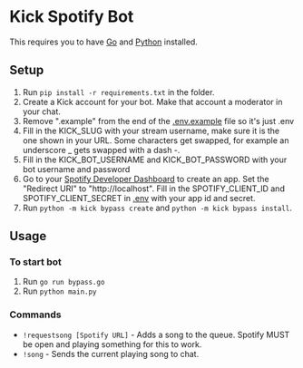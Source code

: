 # Kick Spotify Bot

This requires you to have [Go](https://go.dev/) and [Python](https://www.python.org/) installed.

## Setup

1. Run `pip install -r requirements.txt` in the folder.
2. Create a Kick account for your bot. Make that account a moderator in your chat.
3. Remove ".example" from the end of the [.env.example](.env) file so it's just .env
4. Fill in the KICK_SLUG with your stream username, make sure it is the one shown in your URL. Some characters get swapped, for example an underscore _ gets swapped with a dash -.
5. Fill in the KICK_BOT_USERNAME and KICK_BOT_PASSWORD with your bot username and password
6. Go to your [Spotify Developer Dashboard](https://developer.spotify.com/dashboard) to create an app. Set the "Redirect URI" to "http://localhost". Fill in the SPOTIFY_CLIENT_ID and SPOTIFY_CLIENT_SECRET in [.env](.env) with your app id and secret.
7. Run `python -m kick bypass create` and `python -m kick bypass install`.

## Usage

### To start bot
1. Run `go run bypass.go`
2. Run `python main.py`

### Commands

- `!requestsong [Spotify URL]` - Adds a song to the queue. Spotify MUST be open and playing something for this to work.
- `!song` - Sends the current playing song to chat.